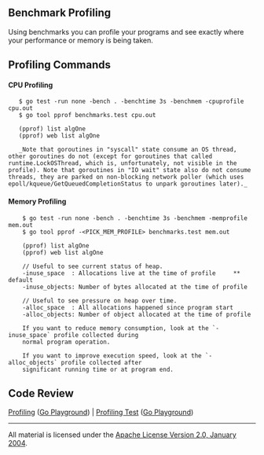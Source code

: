 ## Benchmark Profiling

Using benchmarks you can profile your programs and see exactly where your performance or memory is being taken.

## Profiling Commands

#### CPU Profiling
```
   $ go test -run none -bench . -benchtime 3s -benchmem -cpuprofile cpu.out
   $ go tool pprof benchmarks.test cpu.out
   
   (pprof) list algOne
   (pprof) web list algOne

   _Note that goroutines in "syscall" state consume an OS thread, other goroutines do not (except for goroutines that called runtime.LockOSThread, which is, unfortunately, not visible in the profile). Note that goroutines in "IO wait" state also do not consume threads, they are parked on non-blocking network poller (which uses epoll/kqueue/GetQueuedCompletionStatus to unpark goroutines later)._
```

#### Memory Profiling
```
    $ go test -run none -bench . -benchtime 3s -benchmem -memprofile mem.out
    $ go tool pprof -<PICK_MEM_PROFILE> benchmarks.test mem.out

    (pprof) list algOne
    (pprof) web list algOne

    // Useful to see current status of heap.
	-inuse_space  : Allocations live at the time of profile  	** default
	-inuse_objects: Number of bytes allocated at the time of profile

	// Useful to see pressure on heap over time.
	-alloc_space  : All allocations happened since program start
	-alloc_objects: Number of object allocated at the time of profile

	If you want to reduce memory consumption, look at the `-inuse_space` profile collected during
    normal program operation.
	
	If you want to improve execution speed, look at the `-alloc_objects` profile collected after
    significant running time or at program end.
```

## Code Review

[Profiling](stream.go) ([Go Playground](https://play.golang.org/p/n_SzF4Cer4)) | 
[Profiling Test](stream_test.go) ([Go Playground](https://play.golang.org/p/TnXrxJVfLV))
___
All material is licensed under the [Apache License Version 2.0, January 2004](http://www.apache.org/licenses/LICENSE-2.0).
